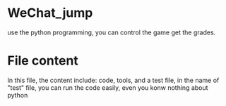 # WeChat_jump
use the python programming, you can control the game get the grades.
# File content
In this file, the content include: code, tools, and a test file, in the name of "test" file, you can run the code easily, even you konw nothing about python
